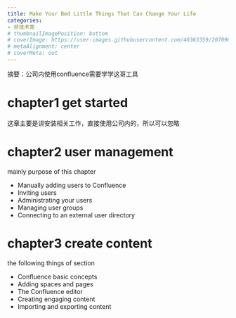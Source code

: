 ```yaml
---
title: Make Your Bed Little Things That Can Change Your Life
categories:
- 非技术类
# thumbnailImagePosition: bottom
# coverImage: https://user-images.githubusercontent.com/46363359/207096139-b7700474-bc00-426c-a342-b61a7d7da10e.jpg
# metaAlignment: center
# coverMeta: out
---
```


摘要：公司内使用confluence需要学学这哥工具

<!--more -->

<!--toc -->

# chapter1 get started

这章主要是讲安装相关工作，直接使用公司内的，所以可以忽略

# chapter2 user management

mainly purpose of this chapter
- Manually adding users to Confluence
- Inviting users
- Administrating your users
- Managing user groups
- Connecting to an external user directory

# chapter3 create content

the following things of section
- Confluence basic concepts
- Adding spaces and pages
- The Confluence editor
- Creating engaging content
- Importing and exporting content